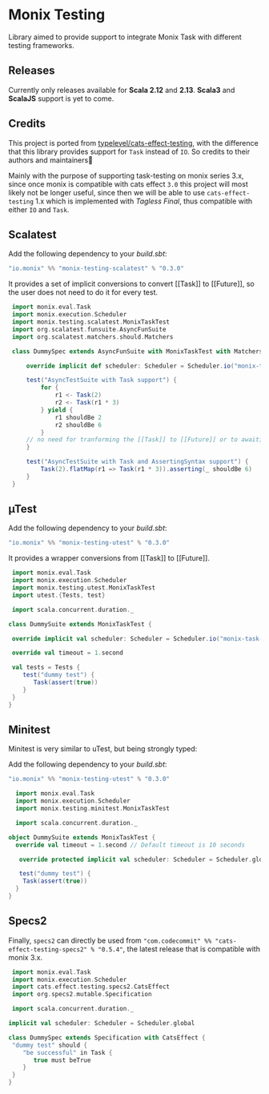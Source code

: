 # Monix Testing

Library aimed to provide support to integrate Monix Task with different testing frameworks.

## Releases

Currently only releases available for **Scala 2.12** and **2.13**.
**Scala3** and **ScalaJS** support is yet to come.

## Credits

This project is ported from [typelevel/cats-effect-testing](https://github.com/typelevel/cats-effect-testing), with the difference that this library provides support for `Task` instead of `IO`. So credits to their authors and maintainers🙏

Mainly with the purpose of supporting task-testing on monix series 3.x, 
since once monix is compatible with cats effect `3.0` this project will most likely not be longer useful, 
since then we will be able to use `cats-effect-testing` 1.x 
which is implemented with _Tagless Final_, thus compatible with
either `IO` and `Task`.

## Scalatest

Add the following dependency to your *build.sbt*:

```sbt
"io.monix" %% "monix-testing-scalatest" % "0.3.0"
```

   It provides a set of implicit conversions to convert [[Task]] to [[Future]], so the
   user does not need to do it for every test.
  
  ```scala
   import monix.eval.Task
   import monix.execution.Scheduler
   import monix.testing.scalatest.MonixTaskTest
   import org.scalatest.funsuite.AsyncFunSuite
   import org.scalatest.matchers.should.Matchers
  
   class DummySpec extends AsyncFunSuite with MonixTaskTest with Matchers {
  
       override implicit def scheduler: Scheduler = Scheduler.io("monix-task-support-spec")
  
       test("AsyncTestSuite with Task support") {
           for {
               r1 <- Task(2)
               r2 <- Task(r1 * 3)
           } yield {
               r1 shouldBe 2
               r2 shouldBe 6
           }
       // no need for tranforming the [[Task]] to [[Future]] or to awaiting for its result.
       }
  
       test("AsyncTestSuite with Task and AssertingSyntax support") {
           Task(2).flatMap(r1 => Task(r1 * 3)).asserting(_ shouldBe 6)
       }
   }
   ```


## µTest

Add the following dependency to your *build.sbt*:

```sbt
"io.monix" %% "monix-testing-utest" % "0.3.0"
```

It provides a wrapper conversions from [[Task]] to [[Future]].

  ```scala
   import monix.eval.Task
   import monix.execution.Scheduler
   import monix.testing.utest.MonixTaskTest
   import utest.{Tests, test}

   import scala.concurrent.duration._

class DummySuite extends MonixTaskTest {

   override implicit val scheduler: Scheduler = Scheduler.io("monix-task-test")

   override val timeout = 1.second

   val tests = Tests {
      test("dummy test") {
         Task(assert(true))
      }
   }
}
  ```





## Minitest



Minitest is very similar to uTest, but being strongly typed:

Add the following dependency to your *build.sbt*:

```sbt
"io.monix" %% "monix-testing-utest" % "0.3.0"
```

```scala
  import monix.eval.Task
  import monix.execution.Scheduler
  import monix.testing.minitest.MonixTaskTest

  import scala.concurrent.duration._

object DummySuite extends MonixTaskTest {
  override val timeout = 1.second // Default timeout is 10 seconds

   override protected implicit val scheduler: Scheduler = Scheduler.global

   test("dummy test") {
    Task(assert(true))
  }
}
```


## Specs2

Finally, `specs2` can directly be used from `"com.codecommit" %% "cats-effect-testing-specs2" % "0.5.4"`, the latest release
that is compatible with monix 3.x.

  ```scala
   import monix.eval.Task
   import monix.execution.Scheduler
   import cats.effect.testing.specs2.CatsEffect
   import org.specs2.mutable.Specification

   import scala.concurrent.duration._

implicit val scheduler: Scheduler = Scheduler.global

class DummySpec extends Specification with CatsEffect {
   "dummy test" should {
      "be successful" in Task {
         true must beTrue
      }
   }
}
  ```
